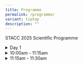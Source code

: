 ```yaml
---
title: Programme
permalink: /programme/
variant: tiptap
description: ""
---
```

<p>STACC 2025 Scientific Programme</p>
<div data-type="detailGroup" class="isomer-accordion isomer-accordion-white">
<details class="isomer-details">
<summary>Day 1</summary>
<div data-type="detailsContent" class="isomer-details-content">
<p></p>
</div>
</details>
<details class="isomer-details">
<summary>10:00am - 11:15am</summary>
<div data-type="detailsContent" class="isomer-details-content">
<p>Table</p>
<table style="minWidth: 50px">
<colgroup>
<col>
<col>
</colgroup>
<tbody>
<tr>
<th rowspan="1" colspan="1">
<p>Time</p>
</th>
<th rowspan="1" colspan="1">
<p>Title</p>
</th>
</tr>
<tr>
<td rowspan="1" colspan="1">
<p>10:00am</p>
</td>
<td rowspan="1" colspan="1">
<p>Air, Land, Sea - XXX</p>
</td>
</tr>
<tr>
<td rowspan="1" colspan="1">
<p>10:15am</p>
</td>
<td rowspan="1" colspan="1">
<p>Thoracotomy: Tips &amp; Tricks</p>
</td>
</tr>
</tbody>
</table>
</div>
</details>
<details class="isomer-details">
<summary>11:15am - 11:30am</summary>
<div data-type="detailsContent" class="isomer-details-content">
<table style="minWidth: 50px">
<colgroup>
<col>
<col>
</colgroup>
<tbody>
<tr>
<th rowspan="1" colspan="2">
<p>Tea Break</p>
</th>
</tr>
</tbody>
</table>
</div>
</details>
</div>
<p></p>